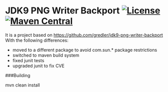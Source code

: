 ﻿# JDK9 PNG Writer Backport [![License](https://img.shields.io/badge/license-GPL2+CE-blue.svg)](http://openjdk.java.net/legal/gplv2+ce.html) [![Maven Central](https://maven-badges.herokuapp.com/maven-central/net.gredler/jdk9-png-writer-backport/badge.svg)](https://maven-badges.herokuapp.com/maven-central/net.gredler/jdk9-png-writer-backport)

It is a project based on https://github.com/gredler/jdk9-png-writer-backport
With the following differences:

* moved to a different package to avoid com.sun.* package restrictions
* switched to maven build system
* fixed junit tests
* upgraded junit to fix CVE

###Building

mvn clean install 
